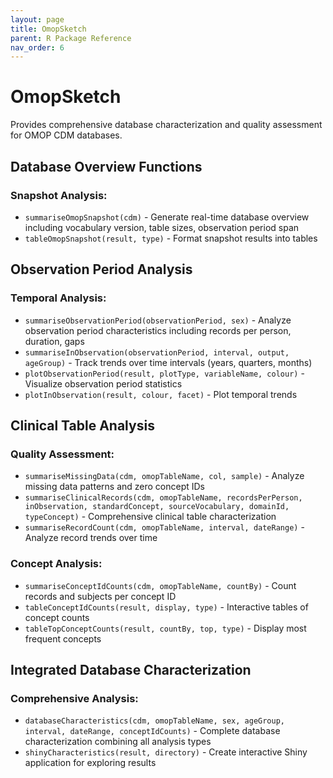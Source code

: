 ```yaml
---
layout: page
title: OmopSketch
parent: R Package Reference
nav_order: 6
---
```


# OmopSketch

Provides comprehensive database characterization and quality assessment for OMOP CDM databases.

## Database Overview Functions

### Snapshot Analysis:

- `summariseOmopSnapshot(cdm)` - Generate real-time database overview including vocabulary version, table sizes, observation period span
- `tableOmopSnapshot(result, type)` - Format snapshot results into tables

## Observation Period Analysis

### Temporal Analysis:

- `summariseObservationPeriod(observationPeriod, sex)` - Analyze observation period characteristics including records per person, duration, gaps
- `summariseInObservation(observationPeriod, interval, output, ageGroup)` - Track trends over time intervals (years, quarters, months)
- `plotObservationPeriod(result, plotType, variableName, colour)` - Visualize observation period statistics
- `plotInObservation(result, colour, facet)` - Plot temporal trends

## Clinical Table Analysis

### Quality Assessment:

- `summariseMissingData(cdm, omopTableName, col, sample)` - Analyze missing data patterns and zero concept IDs
- `summariseClinicalRecords(cdm, omopTableName, recordsPerPerson, inObservation, standardConcept, sourceVocabulary, domainId, typeConcept)` - Comprehensive clinical table characterization
- `summariseRecordCount(cdm, omopTableName, interval, dateRange)` - Analyze record trends over time

### Concept Analysis:

- `summariseConceptIdCounts(cdm, omopTableName, countBy)` - Count records and subjects per concept ID
- `tableConceptIdCounts(result, display, type)` - Interactive tables of concept counts
- `tableTopConceptCounts(result, countBy, top, type)` - Display most frequent concepts

## Integrated Database Characterization

### Comprehensive Analysis:

- `databaseCharacteristics(cdm, omopTableName, sex, ageGroup, interval, dateRange, conceptIdCounts)` - Complete database characterization combining all analysis types
- `shinyCharacteristics(result, directory)` - Create interactive Shiny application for exploring results
